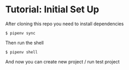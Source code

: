 # Tutorial: Initial Set Up

After cloning this repo you need to install dependencies

```
$ pipenv sync
```

Then run the shell

```
$ pipenv shell
```

And now you can create new project / run test project
